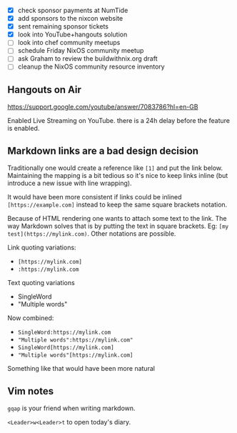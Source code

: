 * [x] check sponsor payments at NumTide
* [x] add sponsors to the nixcon website
* [x] sent remaining sponsor tickets
* [x] look into YouTube+hangouts solution
* [ ] look into chef community meetups
* [ ] schedule Friday NixOS community meetup
* [ ] ask Graham to review the buildwithnix.org draft
* [ ] cleanup the NixOS community resource inventory

## Hangouts on Air

<https://support.google.com/youtube/answer/7083786?hl=en-GB>

Enabled Live Streaming on YouTube. there is a 24h delay before the feature is
enabled.

## Markdown links are a bad design decision

Traditionally one would create a reference like `[1]` and put the link below.
Maintaining the mapping is a bit tedious so it's nice to keep links inline
(but introduce a new issue with line wrapping).

It would have been more consistent if links could be inlined
`[https://example.com]` instead to keep the same square brackets notation.

Because of HTML rendering one wants to attach some text to the link. The way
Markdown solves that is by putting the text in square brackets. Eg: `[my
test](https://mylink.com)`. Other notations are possible.

Link quoting variations:

* `[https://mylink.com]`
* `:https://mylink.com`

Text quoting variations
* SingleWord
* "Multiple words"

Now combined:

* `SingleWord:https://mylink.com`
* `"Multiple words":https://mylink.com"`
* `SingleWord[https://mylink.com]`
* `"Multiple words"[https://mylink.com]`

Something like that would have been more natural

## Vim notes

`gqap` is your friend when writing markdown.

`<Leader>w<Leader>t` to open today's diary.

